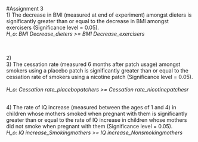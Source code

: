 #Assignment 3
<br>1) The decrease in BMI (measured at end of experiment) amongst dieters is significantly greater than or equal to the decrease in BMI
amongst exercisers (Significance level = 0.05).<br>
<i>H_o: BMI Decrease_dieters >= BMI Decrease_exercisers</i><br><br>

<br>2)
<br>3) The cessation rate (measured 6 months after patch usage) amongst smokers using a placebo patch is significantly greater than or equal to the cessation rate of smokers using a nicotine patch (Significance level = 0.05).<br><br>
<i>H_o: Cessation rate_placebopatchers >= Cessation rate_nicotinepatchesr</i><br>

<br>4) The rate of IQ increase (measured between the ages of 1 and 4) in children whose mothers smoked when pregnant with them is
significantly greater than or equal to the rate of IQ increase in children whose mothers did not smoke when pregnant with them
(Significance level = 0.05).<br>
<i>H_o: IQ increase_Smokingmothers >= IQ increase_Nonsmokingmothers</i>
